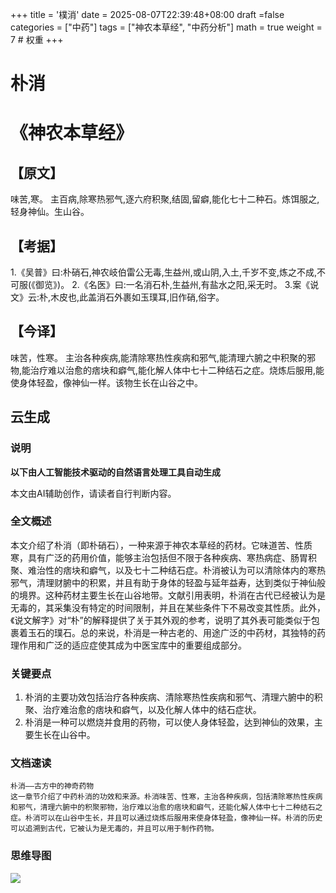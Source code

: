 +++
title = '樸消'
date = 2025-08-07T22:39:48+08:00
draft =false
categories = ["中药"]
tags = ["神农本草经", "中药分析"]
math = true
weight = 7 # 权重
+++
# 朴消

# 《神农本草经》 

## 【原文】

味苦,寒。
主百病,除寒热邪气,逐六府积聚,结固,留癖,能化七十二种石。炼饵服之,轻身神仙。生山谷。
## 【考据】
1.《吴普》曰:朴硝石,神农岐伯雷公无毒,生益州,或山阴,入土,千岁不变,炼之不成,不可服(《御览》)。
2.《名医》曰:一名消石朴,生益州,有盐水之阳,采无时。
3.案《说文》云:朴,木皮也,此盖消石外裹如玉璞耳,旧作硝,俗字。

## 【今译】

味苦，性寒。
主治各种疾病,能清除寒热性疾病和邪气,能清理六腑之中积聚的邪物,能治疗难以治愈的痞块和癖气,能化解人体中七十二种结石之症。烧炼后服用,能使身体轻盈，像神仙一样。该物生长在山谷之中。

## 云生成

### 说明

**以下由人工智能技术驱动的自然语言处理工具自动生成**

本文由AI辅助创作，请读者自行判断内容。

### 全文概述

本文介绍了朴消（即朴硝石），一种来源于神农本草经的药材。它味道苦、性质寒，具有广泛的药用价值，能够主治包括但不限于各种疾病、寒热病症、肠胃积聚、难治性的痞块和癖气，以及七十二种结石症。朴消被认为可以清除体内的寒热邪气，清理财腑中的积累，并且有助于身体的轻盈与延年益寿，达到类似于神仙般的境界。这种药材主要生长在山谷地带。文献引用表明，朴消在古代已经被认为是无毒的，其采集没有特定的时间限制，并且在某些条件下不易改变其性质。此外，《说文解字》对“朴”的解释提供了关于其外观的参考，说明了其外表可能类似于包裹着玉石的璞石。总的来说，朴消是一种古老的、用途广泛的中药材，其独特的药理作用和广泛的适应症使其成为中医宝库中的重要组成部分。

### 关键要点

1. 朴消的主要功效包括治疗各种疾病、清除寒热性疾病和邪气、清理六腑中的积聚、治疗难治愈的痞块和癖气，以及化解人体中的结石症状。
2. 朴消是一种可以燃烧并食用的药物，可以使人身体轻盈，达到神仙的效果，主要生长在山谷中。

### 文档速读

```
朴消——古方中的神奇药物
这一章节介绍了中药朴消的功效和来源。朴消味苦、性寒，主治各种疾病，包括清除寒热性疾病和邪气，清理六腑中的积聚邪物，治疗难以治愈的痞块和癖气，还能化解人体中七十二种结石之症。朴消可以在山谷中生长，并且可以通过烧炼后服用来使身体轻盈，像神仙一样。朴消的历史可以追溯到古代，它被认为是无毒的，并且可以用于制作药物。
```

### 思维导图

![](D:\Dpan\BanGong\Markdown\总结\神农本草经\上篇\07朴消\【脑图】07朴消.jpeg)